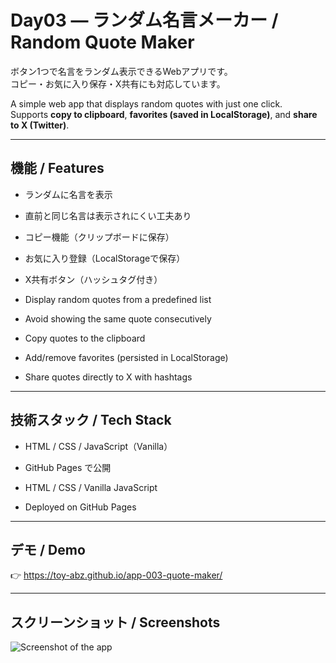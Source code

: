 # Day03 — ランダム名言メーカー / Random Quote Maker

ボタン1つで名言をランダム表示できるWebアプリです。  
コピー・お気に入り保存・X共有にも対応しています。  

A simple web app that displays random quotes with just one click.  
Supports **copy to clipboard**, **favorites (saved in LocalStorage)**, and **share to X (Twitter)**.  

---

## 機能 / Features
- ランダムに名言を表示  
- 直前と同じ名言は表示されにくい工夫あり  
- コピー機能（クリップボードに保存）  
- お気に入り登録（LocalStorageで保存）  
- X共有ボタン（ハッシュタグ付き）  

- Display random quotes from a predefined list  
- Avoid showing the same quote consecutively  
- Copy quotes to the clipboard  
- Add/remove favorites (persisted in LocalStorage)  
- Share quotes directly to X with hashtags  

---

## 技術スタック / Tech Stack
- HTML / CSS / JavaScript（Vanilla）  
- GitHub Pages で公開  

- HTML / CSS / Vanilla JavaScript  
- Deployed on GitHub Pages  

---

## デモ / Demo
👉 https://toy-abz.github.io/app-003-quote-maker/

---

## スクリーンショット / Screenshots

![Screenshot of the app](./assets/screenshot.png)

